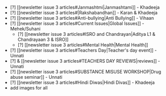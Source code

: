 - [?] [[newsletter issue 3 articles#Janmashtmi|Janmashtami]] - Khadeeja
- [?] [[newsletter issue 3 articles#|Rakshabandhan]] - Karan & Khadeeja
- [?] [[newsletter issue 3 articles#Anti-bullying|Anti Bullying]] - Vihaan
- [?] [[newsletter issue 3 articles#Current Issues|Global Issues]] - Mehek/Suhani
	- [?] [[newsletter issue 3 articles#ISRO and Chandrayan|Aditya L1 & Chandrayaan 3 & ISRO]]
	- [?] [[newsletter issue 3 articles#Mental Health|Mental Health]]
- [?] [[newsletter issue 3 articles#Teachers Day|Teacher's day event]] - Unnati
- [?] & [[newsletter issue 3 articles#TEACHERS DAY REVIEWS|reviews]] - Unnati
- [?] [[newsletter issue 3 articles#SUBSTANCE MISUSE WORKSHOP|Drug abuse seminar]] - Unnati
- [?] [[newsletter issue 3 articles#Hindi Diwas|Hindi Divas]] - Khadeeja
- add images for all